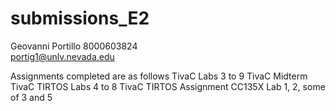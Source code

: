 # submissions_E2
Geovanni Portillo
8000603824  
portig1@unlv.nevada.edu

Assignments completed are as follows
TivaC Labs 3 to 9
TivaC Midterm
TivaC TIRTOS Labs 4 to 8
TivaC TIRTOS Assignment
CC135X Lab 1, 2, some of 3 and 5

